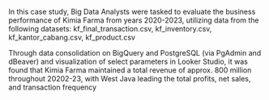 In this case study, Big Data Analysts were tasked to evaluate the business performance of Kimia Farma from years 2020-2023, utilizing data from the following datasets:
kf_final_transaction.csv, kf_inventory.csv, kf_kantor_cabang.csv, kf_product.csv

Through data consolidation on BigQuery and PostgreSQL (via PgAdmin and dBeaver) and visualization of select parameters in Looker Studio, it was found that Kimia Farma maintained a total revenue of approx. 800 million throughout 20202-23, with West Java leading the total profits, net sales, and transaction frequency
